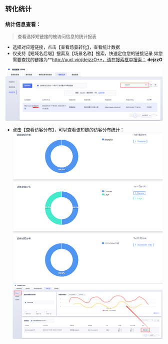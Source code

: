 ## 转化统计
### 统计信息查看：
> 查看选择短链接的被访问信息的统计报表

- 选择对应短链接，点击【查看场景转化】，查看统计数据
- 仅支持【短域名后缀】搜索及【场景名称】搜索，快速定位您的链接记录
如您需要查找的链接为**http://uucl.vip/dejzzO**，请在搜索框中搜索： **dejzzO**

![短链搜索](images/短链搜索.png)

- 点击【查看访客分布】，可以查看该短链的访客分布统计：
![访客分布](images/访客分布.png)
![访问统计](images/访问统计.png)
